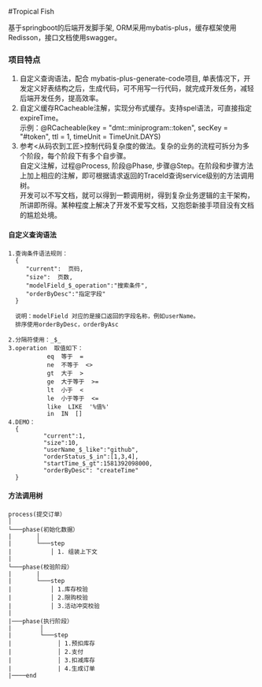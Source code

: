 #Tropical Fish

基于springboot的后端开发脚手架, ORM采用mybatis-plus，缓存框架使用Redisson，接口文档使用swagger。


### 项目特点
1. 自定义查询语法，配合 mybatis-plus-generate-code项目, 单表情况下，开发定义好表结构之后，生成代码，可不用写一行代码，就完成开发任务，减轻后端开发任务，提高效率。
2. 自定义缓存RCacheable注解，实现分布式缓存。支持spel语法，可直接指定expireTime。  
示例：@RCacheable(key = "dmt::miniprogram::token", secKey = "#token", ttl = 1, timeUnit = TimeUnit.DAYS)
3. 参考<从码农到工匠>控制代码复杂度的做法。复杂的业务的流程可拆分为多个阶段，每个阶段下有多个自步骤。   
自定义注解，过程@Process, 阶段@Phase, 步骤@Step。在阶段和步骤方法上加上相应的注解，即可根据请求返回的TraceId查询service级别的方法调用树。   
开发可以不写文档，就可以得到一颗调用树，得到复杂业务逻辑的主干架构，所讲即所得。某种程度上解决了开发不爱写文档，又抱怨新接手项目没有文档的尴尬处境。 


#### 自定义查询语法   
    1.查询条件语法规则：
      {
         "current":  页码,
         "size":  页数,
         "modelField_$_operation":"搜索条件",
         "orderByDesc":"指定字段"
      }
      
      说明：modelField 对应的是接口返回的字段名称，例如userName。
      排序使用orderByDesc，orderByAsc
      
    2.分隔符使用：_$_
    3.operation  取值如下：
               eq  等于  =
               ne  不等于  <>
               gt  大于  >
               ge  大于等于  >=
               lt  小于  <
               le  小于等于  <=
               like  LIKE  '%值%'
               in  IN  []
    4.DEMO：
      {
              "current":1,
              "size":10,
              "userName_$_like":"github",
              "orderStatus_$_in":[1,3,4],
              "startTime_$_gt":1581392098000,
              "orderByDesc": "createTime"
      }
     
#### 方法调用树
    
    process(提交订单）
    │
    └───phase(初始化数据）
    |       │   
    |       └───step
    |           │ 1. 组装上下文
    |           
    └───phase(校验阶段）
    |       |   
    |       └───step
    |           │ 1.库存校验
    |           │ 2.限购校验
    |           │ 3.活动冲突校验
    |           
    |───phase(执行阶段）
    |        │   
    |        └───step
    |             │ 1.预扣库存
    |             │ 2.支付
    |             │ 3.扣减库存
    |             | 4.生成订单
    |────end